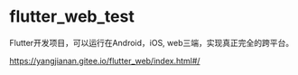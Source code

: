# flutter_web_test

Flutter开发项目，可以运行在Android，iOS, web三端，实现真正完全的跨平台。

https://yangjianan.gitee.io/flutter_web/index.html#/